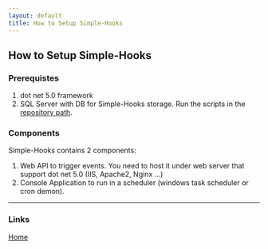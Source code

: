 ```yaml
---
layout: default
title: How to Setup Simple-Hooks
---
```


## How to Setup Simple-Hooks

### Prerequistes

1. dot net 5.0 framework
2. SQL Server with DB for Simple-Hooks storage. Run the scripts in the [repository path](https://github.com/gnairooze/SimpleHooks/tree/main/code/SQL).

### Components

Simple-Hooks contains 2 components:

1. Web API to trigger events. You need to host it under web server that support dot net 5.0 (IIS, Apache2, Nginx ...)
2. Console Application to run in a scheduler (windows task scheduler or cron demon).

---

### Links

[Home](/simplehooks/index)
